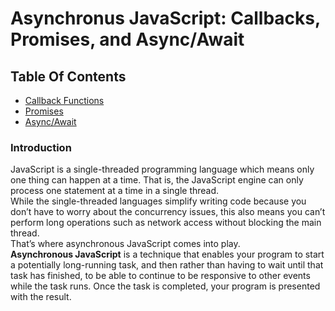 # Asynchronus JavaScript: Callbacks, Promises, and Async/Await

## Table Of Contents

- [Callback Functions](https://github.com/aaditya29/JavaScript-Tutorials/tree/master/6.%20Asynchronus%20JavaScript/Callback%20Function)
- [Promises](https://github.com/aaditya29/JavaScript-Tutorials/tree/master/6.%20Asynchronus%20JavaScript/Promises)
- [Async/Await](https://github.com/aaditya29/JavaScript-Tutorials/tree/master/6.%20Asynchronus%20JavaScript/Async/Await)

### Introduction

JavaScript is a single-threaded programming language which means only one thing can happen at a time. That is, the JavaScript engine can only process one statement at a time in a single thread. <br>
While the single-threaded languages simplify writing code because you don’t have to worry about the concurrency issues, this also means you can’t perform long operations such as network access without blocking the main thread.<br>
That’s where asynchronous JavaScript comes into play.<br>
<b>Asynchronous JavaScript</b> is a technique that enables your program to start a potentially long-running task, and then rather than having to wait until that task has finished, to be able to continue to be responsive to other events while the task runs. Once the task is completed, your program is presented with the result.
